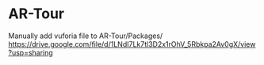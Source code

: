# AR-Tour

Manually add vuforia file to AR-Tour/Packages/
https://drive.google.com/file/d/1LNdI7Lk7tl3D2x1rOhV_5Rbkpa2Av0gX/view?usp=sharing
